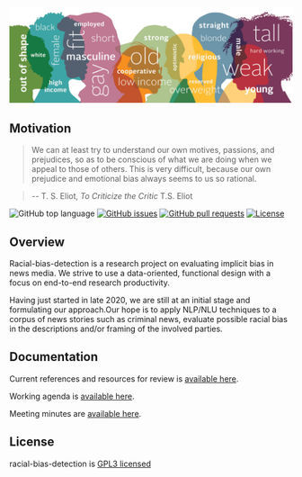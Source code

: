<p align="center"><a href="https://github.com/justinkuan/racial-bias-detection" target="_blank" rel="noopener noreferrer"><img src="docs/images/PulseBiasIllustration_v2-scaled.jpg?raw=true" alt="temporary logo"></a></p>

## Motivation  

> We can at least try to understand our own motives, passions, and prejudices, so as to be conscious of what we are doing when we appeal to those of others.  This is very difficult, because our own prejudice and emotional bias always seems to us so rational.

> -- T. S. Eliot, *To Criticize the Critic*
T.S. Eliot

![GitHub top language](https://img.shields.io/github/languages/top/justinkuan/racial-bias-detection)
[![GitHub issues](https://img.shields.io/github/issues-raw/justinkuan/racial-bias-detection?style=flat)](https://github.com/justinkuan/racial-bias-detection/issues)
[![GitHub pull requests](https://img.shields.io/github/issues-pr/justinkuan/racial-bias-detection)](https://github.com/justinkuan/racial-bias-detection/pulls)
[![License](https://img.shields.io/github/license/justinkuan/racial-bias-detection)](license.txt)

## Overview  

Racial-bias-detection is a research project on evaluating implicit bias in news media.  We strive to use a data-oriented, functional design with a focus on end-to-end research productivity.

Having just started in late 2020, we are still at an initial stage and formulating our approach.Our hope is to apply NLP/NLU techniques to a corpus of news stories such as criminal news, evaluate possible racial bias in the descriptions and/or framing of the involved parties.

## Documentation

Current references and resources for review is [available here](docs/resources/resources.md).

Working agenda is [available here](docs/minutes/agenda.md).

Meeting minutes are [available here](docs/minutes).

## License
racial-bias-detection is [GPL3 licensed](LICENSE.txt)